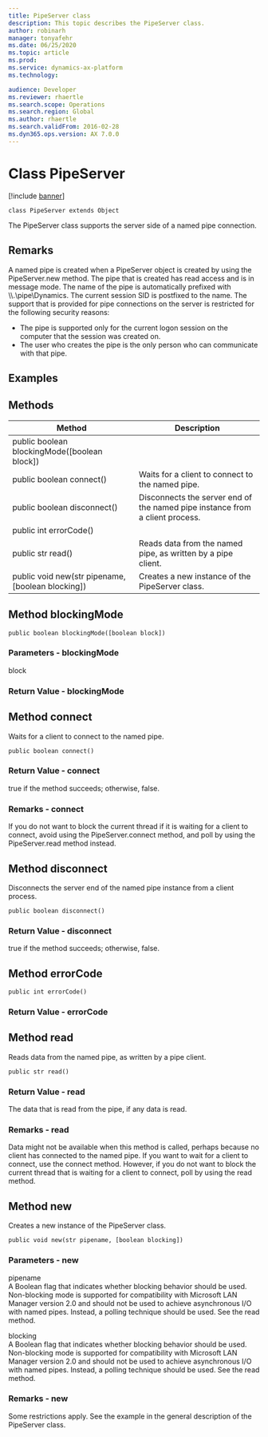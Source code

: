 ```yaml
---
title: PipeServer class
description: This topic describes the PipeServer class.
author: robinarh
manager: tonyafehr
ms.date: 06/25/2020
ms.topic: article
ms.prod: 
ms.service: dynamics-ax-platform
ms.technology: 

audience: Developer
ms.reviewer: rhaertle
ms.search.scope: Operations
ms.search.region: Global
ms.author: rhaertle
ms.search.validFrom: 2016-02-28
ms.dyn365.ops.version: AX 7.0.0
---
```


# Class PipeServer

[!include [banner](../includes/banner.md)]

```xpp
class PipeServer extends Object
```

The PipeServer class supports the server side of a named pipe connection.

## Remarks

A named pipe is created when a PipeServer object is created by using the PipeServer.new method. The pipe that is created has read access and is in message mode. The name of the pipe is automatically prefixed with \\\\.\\pipe\\Dynamics. The current session SID is postfixed to the name. The support that is provided for pipe connections on the server is restricted for the following security reasons:

-   The pipe is supported only for the current logon session on the computer that the session was created on.
-   The user who creates the pipe is the only person who can communicate with that pipe.

## Examples

## Methods

| Method                                              | Description                                                                  |
|-----------------------------------------------------|------------------------------------------------------------------------------|
| public boolean blockingMode(\[boolean block\])      |                                                                              |
| public boolean connect()                            | Waits for a client to connect to the named pipe.                             |
| public boolean disconnect()                         | Disconnects the server end of the named pipe instance from a client process. |
| public int errorCode()                              |                                                                              |
| public str read()                                   | Reads data from the named pipe, as written by a pipe client.                 |
| public void new(str pipename, \[boolean blocking\]) | Creates a new instance of the PipeServer class.                              |

## Method blockingMode

```xpp
public boolean blockingMode([boolean block])
```

### Parameters - blockingMode

block  

### Return Value - blockingMode

## Method connect

Waits for a client to connect to the named pipe.

```xpp
public boolean connect()
```

### Return Value - connect

true if the method succeeds; otherwise, false.

### Remarks - connect

If you do not want to block the current thread if it is waiting for a client to connect, avoid using the PipeServer.connect method, and poll by using the PipeServer.read method instead.

## Method disconnect

Disconnects the server end of the named pipe instance from a client process.

```xpp
public boolean disconnect()
```

### Return Value - disconnect

true if the method succeeds; otherwise, false.

## Method errorCode

```xpp
public int errorCode()
```

### Return Value - errorCode

## Method read

Reads data from the named pipe, as written by a pipe client.

```xpp
public str read()
```

### Return Value - read

The data that is read from the pipe, if any data is read.

### Remarks - read

Data might not be available when this method is called, perhaps because no client has connected to the named pipe. If you want to wait for a client to connect, use the connect method. However, if you do not want to block the current thread that is waiting for a client to connect, poll by using the read method.

## Method new

Creates a new instance of the PipeServer class.

```xpp
public void new(str pipename, [boolean blocking])
```

### Parameters - new

pipename  
A Boolean flag that indicates whether blocking behavior should be used. Non-blocking mode is supported for compatibility with Microsoft LAN Manager version 2.0 and should not be used to achieve asynchronous I/O with named pipes. Instead, a polling technique should be used. See the read method.

<!-- -->

blocking  
A Boolean flag that indicates whether blocking behavior should be used. Non-blocking mode is supported for compatibility with Microsoft LAN Manager version 2.0 and should not be used to achieve asynchronous I/O with named pipes. Instead, a polling technique should be used. See the read method.

### Remarks - new

Some restrictions apply. See the example in the general description of the PipeServer class.

